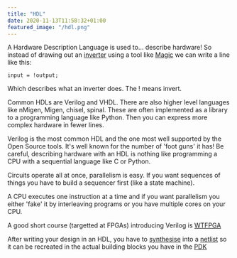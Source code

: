 ```yaml
---
title: "HDL"
date: 2020-11-13T11:58:32+01:00
featured_image: "/hdl.png"
---
```


A Hardware Description Language is used to... describe hardware!
So instead of drawing out an [inverter](/post/inverter) using a tool like [Magic](/terminology/magic) we can write a line like this:

    input = !output;

Which describes what an inverter does. The ! means invert.

Common HDLs are Verilog and VHDL. There are also higher level languages like nMigen, Migen, chisel, spinal. These are often implemented 
as a library to a programming language like Python. Then you can express more complex hardware in fewer lines.

Verilog is the most common HDL and the one most well supported by the Open Source tools. It's well known for the number of 'foot guns' it has!
Be careful, describing hardware with an HDL is nothing like programming a CPU with a sequential language like C or Python.

Circuits operate all at once, parallelism is easy. If you want sequences of things you have to build a sequencer first (like a state machine).

A CPU executes one instruction at a time and if you want parallelism you either 'fake' it by interleaving programs or you have multiple cores on your CPU.

A good short course (targetted at FPGAs) introducing Verilog is [WTFPGA](https://github.com/esden/WTFpga)

After writing your design in an HDL, you have to [synthesise](/terminology/synthesis) into a [netlist](/terminology/netlist) so it can be recreated in the 
actual building blocks you have in the [PDK](/terminology/pdk)
